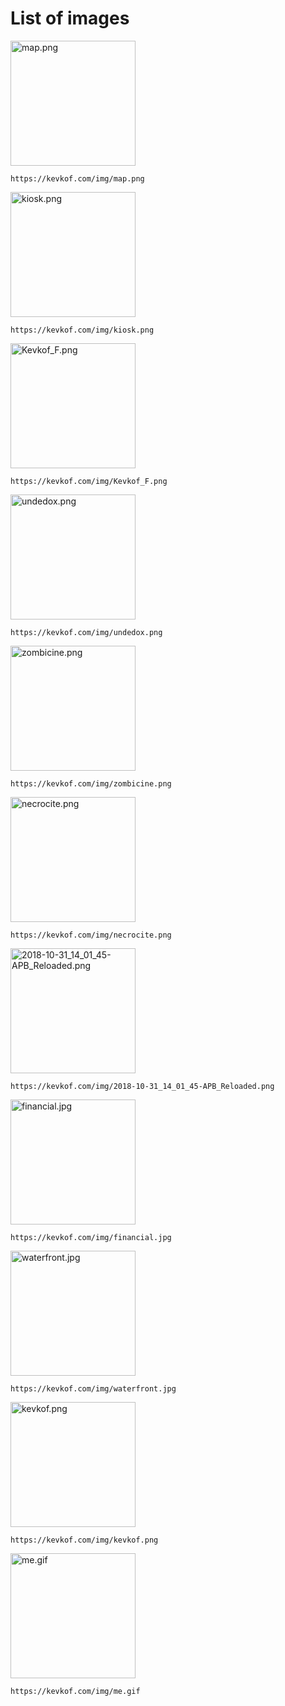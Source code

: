 # List of images
 
 <img src="`https://kevkof.com/img/map.png`" alt="map.png" width="200"/> 
 
`https://kevkof.com/img/map.png`
 
 <img src="`https://kevkof.com/img/kiosk.png`" alt="kiosk.png" width="200"/> 
 
`https://kevkof.com/img/kiosk.png`
 
 <img src="`https://kevkof.com/img/Kevkof_F.png`" alt="Kevkof_F.png" width="200"/> 
 
`https://kevkof.com/img/Kevkof_F.png`
 
 <img src="`https://kevkof.com/img/undedox.png`" alt="undedox.png" width="200"/> 
 
`https://kevkof.com/img/undedox.png`
 
 <img src="`https://kevkof.com/img/zombicine.png`" alt="zombicine.png" width="200"/> 
 
`https://kevkof.com/img/zombicine.png`
 
 <img src="`https://kevkof.com/img/necrocite.png`" alt="necrocite.png" width="200"/> 
 
`https://kevkof.com/img/necrocite.png`
 
 <img src="`https://kevkof.com/img/2018-10-31_14_01_45-APB_Reloaded.png`" alt="2018-10-31_14_01_45-APB_Reloaded.png" width="200"/> 
 
`https://kevkof.com/img/2018-10-31_14_01_45-APB_Reloaded.png`
 
 <img src="`https://kevkof.com/img/financial.jpg`" alt="financial.jpg" width="200"/> 
 
`https://kevkof.com/img/financial.jpg`
 
 <img src="`https://kevkof.com/img/waterfront.jpg`" alt="waterfront.jpg" width="200"/> 
 
`https://kevkof.com/img/waterfront.jpg`
 
 <img src="`https://kevkof.com/img/kevkof.png`" alt="kevkof.png" width="200"/> 
 
`https://kevkof.com/img/kevkof.png`
 
 <img src="`https://kevkof.com/img/me.gif`" alt="me.gif" width="200"/> 
 
`https://kevkof.com/img/me.gif`
 
